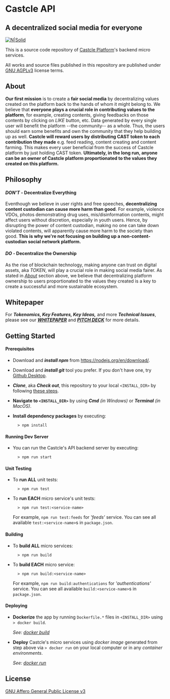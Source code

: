 # **Castcle API**
## A decentralized social media for everyone

[![N|Solid](https://avatars.githubusercontent.com/u/85831466?s=200&v=4)](https://github.com/castcle)

This is a source code repository of [Castcle Platform](https://castcle.com)'s backend micro services.

All works and source files published in this repository are published under [GNU AGPLv3](https://github.com/castcle/castcle-api/blob/main/LICENSE) license terms.

## **About** <a name="about"></a>

**Our first mission** is to create a **fair social media** by decentralizing values created on the platform back to the hands of whom it might belong to. We believe that **everyone plays a crucial role in contributing values to the platform**, for example, creating contents, giving feedbacks on those contents by clicking on *LIKE* button, etc. Data generated by every single user will benefit the platform --the community-- as a whole. Thus, the users should earn some benefits and own the community that they help building up as well. **Castcle will reward users by distributing CAST token to each contribution they made** e.g. feed reading, content creating and content farming. This makes every user beneficial from the success of Castcle platform by just holding CAST token. **Ultimately, in the long run, anyone can be an owner of Castcle platform proportionated to the values they created on this platform.**

## **Philosophy**

#### *DON'T* - Decentralize Everything

Eventhough we believe in user rights and free speeches, **decentralizing content custodian can cause more harm than good**. For example, violence VDOs, photos demonstrating drug uses, mis/disinformation contents, might affect users without discretion, especially in youth users. Hence, by disrupting the power of content custodian, making no one can take down violated contents, will apparently cause more harm to the society than good. **This is why we're not focusing on building up a non-content-custodian social network platform.**

#### *DO* - Decentralize the Ownership

As the rise of blockchain technology, making anyone can trust on digital assets, aka *TOKEN*, will play a crucial role in making social media fairer. As stated in *[About](#about)* section above, we believe that decentralizing platform ownership to users proportionated to the values they created is a key to create a successful and more sustainable ecosystem.

## **Whitepaper**

For ***Tokenomics, Key Features, Key Ideas,*** and more ***Technical Issues***, please see our ***[WHITEPAPER](https://drive.google.com/file/d/1-67KY3kSFyV1YZ1A8Qxv4UAPVxYcTzvJ/view?usp=sharing)*** and ***[PITCH DECK](https://drive.google.com/file/d/1BbIhjiLjt5zyWQk3NsJtpphpw4HBWOtc/view?usp=sharing)*** for more details.

## **Getting Started**

#### Prerequisites

- Download and ***install npm*** from https://nodejs.org/en/download/.

- Download and ***install git*** tool you prefer. If you don't have one, try [Github Desktop](https://desktop.github.com/).

- ***Clone***, aka ***Check out***, this repository to your local `<INSTALL_DIR>` by following [these steps](https://docs.github.com/en/github/creating-cloning-and-archiving-repositories/cloning-a-repository-from-github/cloning-a-repository).

- **Navigate to `<INSTALL_DIR>`** by using ***Cmd*** *(in Windows)* or ***Terminal*** *(in MacOS)*.

- **Install dependency packages** by executing:
  ```
    > npm install
  ```

#### Running Dev Server

- You can run the Castcle's API backend server by executing:
  ```
    > npm run start
  ```

#### Unit Testing

- To **run ALL** unit tests:
  ```
    > npm run test
  ```

- To **run EACH** micro service's unit tests:
  ```
    > npm run test:<service-name>
  ```
  For example, `npm run test:feeds` for *'feeds'* service. You can see all available `test:<service-name>`s in `package.json`.

#### Building

- To **build ALL** micro services:
  ```
    > npm run build
  ```

- To **build EACH** micro service:
  ```
    > npm run build:<service-name>
  ```
  For example, `npm run build:authentications` for *'authentications'* service. You can see all available `build:<service-name>`s in `package.json`.

#### Deploying

- **Dockerize** the app by running `Dockerfile.*` files in `<INSTALL_DIR>` using `> docker build`.

  *See: [docker build](https://docs.docker.com/engine/reference/commandline/build/)*

- **Deploy** Castcle's micro services using *docker image* generated from step above via `> docker run` on your local computer or in any *container environments*.

  *See: [docker run](https://docs.docker.com/engine/reference/commandline/run/)*

## **License**

[GNU Affero General Public License v3](https://github.com/castcle/castcle-api/blob/main/LICENSE)
